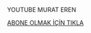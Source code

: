 YOUTUBE MURAT EREN

[ABONE OLMAK İÇİN TIKLA](https://www.youtube.com/channel/UCAADQ4pM9eZYHkfxU-7i6gQ)